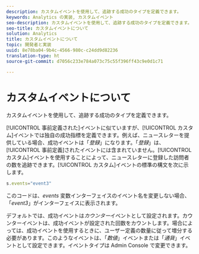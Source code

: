 ```yaml
---
description: カスタムイベントを使用して、追跡する成功のタイプを定義できます。
keywords: Analytics の実装, カスタムイベント
seo-description: カスタムイベントを使用して、追跡する成功のタイプを定義できます。
seo-title: カスタムイベントについて
solution: Analytics
title: カスタムイベントについて
topic: 開発者と実装
uuid: 8e78ba04-9b4c-4566-980c-c24dd9d82236
translation-type: ht
source-git-commit: d7056c233e784a073c75c55f396ff43c9e0d1c71

---
```



# カスタムイベントについて

カスタムイベントを使用して、追跡する成功のタイプを定義できます。

[!UICONTROL 事前定義された]イベントに似ていますが、[!UICONTROL カスタム]イベントでは独自の成功指標を定義できます。例えば、ニュースレターを提供している場合、成功イベントは「_登録_」になります。「_登録_」は、[!UICONTROL 事前定義]されたイベントには含まれていません。[!UICONTROL カスタム]イベントを使用することによって、ニュースレターに登録した訪問者の数を追跡できます。[!UICONTROL カスタム]イベントの標準の構文を次に示します。

```js
s.events="event3"
```

このコードは、_events_ 変数インターフェイスのイベント名を変更しない場合、「_event3_」がインターフェイスに表示されます。

デフォルトでは、成功イベントは&#x200B;_カウンター_&#x200B;イベントとして設定されます。カウンターイベントは、成功イベントが設定された回数をカウントします。場合によっては、成功イベントを使用するときに、ユーザー定義の数量に従って増分する必要があります。このようなイベントは、「_数値_」イベントまたは「_通貨_」イベントとして設定できます。イベントタイプは Admin Console で変更できます。
